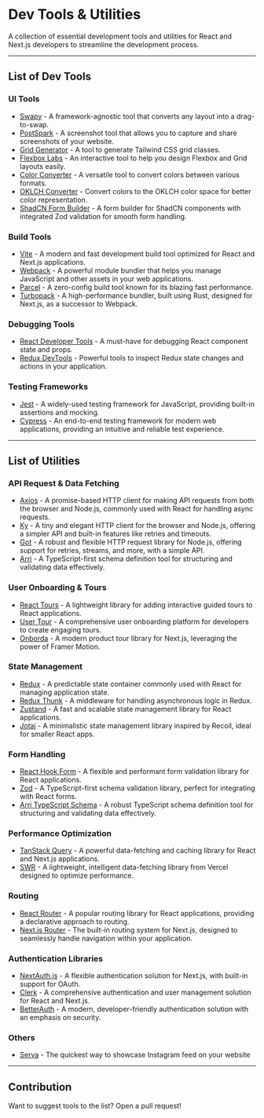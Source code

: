 # Dev Tools & Utilities

A collection of essential development tools and utilities for React and Next.js developers to streamline the development process.

---

## List of Dev Tools

### UI Tools
- [Swapy](https://swapy.tahazsh.com/) - A framework-agnostic tool that converts any layout into a drag-to-swap.
- [PostSpark](https://postspark.app/screenshot) - A screenshot tool that allows you to capture and share screenshots of your website.
- [Grid Generator](https://www.tailwindgen.com/) - A tool to generate Tailwind CSS grid classes.
- [Flexbox Labs](https://flexboxlabs.netlify.app/) - An interactive tool to help you design Flexbox and Grid layouts easily.
- [Color Converter](https://divmagic.com/tools/color-converter) - A versatile tool to convert colors between various formats.
- [OKLCH Converter](https://oklch.com/) - Convert colors to the OKLCH color space for better color representation.
- [ShadCN Form Builder](https://www.shadcn-form.com/playground) - A form builder for ShadCN components with integrated Zod validation for smooth form handling.

### Build Tools
- [Vite](https://vitejs.dev/) - A modern and fast development build tool optimized for React and Next.js applications.
- [Webpack](https://webpack.js.org/) - A powerful module bundler that helps you manage JavaScript and other assets in your web applications.
- [Parcel](https://parceljs.org/) - A zero-config build tool known for its blazing fast performance.
- [Turbopack](https://turbo.build/pack) - A high-performance bundler, built using Rust, designed for Next.js, as a successor to Webpack.

### Debugging Tools
- [React Developer Tools](https://react.dev/learn/react-developer-tools) - A must-have for debugging React component state and props.
- [Redux DevTools](https://github.com/reduxjs/redux-devtools) - Powerful tools to inspect Redux state changes and actions in your application.

### Testing Frameworks
- [Jest](https://jestjs.io/) - A widely-used testing framework for JavaScript, providing built-in assertions and mocking.
- [Cypress](https://www.cypress.io/) - An end-to-end testing framework for modern web applications, providing an intuitive and reliable test experience.

---

## List of Utilities

### API Request & Data Fetching
- [Axios](https://axios-http.com/) - A promise-based HTTP client for making API requests from both the browser and Node.js, commonly used with React for handling async requests.
- [Ky](https://github.com/sindresorhus/ky) - A tiny and elegant HTTP client for the browser and Node.js, offering a simpler API and built-in features like retries and timeouts.
- [Got](https://github.com/sindresorhus/got) - A robust and flexible HTTP request library for Node.js, offering support for retries, streams, and more, with a simple API.
- [Arri](https://github.com/modiimedia/arri) - A TypeScript-first schema definition tool for structuring and validating data effectively.

### User Onboarding & Tours
- [React Tours](https://docs.react.tours/quickstart) - A lightweight library for adding interactive guided tours to React applications.
- [User Tour](https://www.usertour.io/) - A comprehensive user onboarding platform for developers to create engaging tours.
- [Onborda](https://www.onborda.dev/) - A modern product tour library for Next.js, leveraging the power of Framer Motion.

### State Management
- [Redux](https://redux.js.org/) - A predictable state container commonly used with React for managing application state.
- [Redux Thunk](https://redux.js.org/usage/writing-logic-thunks) - A middleware for handling asynchronous logic in Redux.
- [Zustand](https://zustand-demo.pmnd.rs/) - A fast and scalable state management library for React applications.
- [Jotai](https://jotai.org/) - A minimalistic state management library inspired by Recoil, ideal for smaller React apps.

### Form Handling
- [React Hook Form](https://react-hook-form.com/) - A flexible and performant form validation library for React applications.
- [Zod](https://zod.dev/) - A TypeScript-first schema validation library, perfect for integrating with React forms.
- [Arri TypeScript Schema](https://github.com/modiimedia/arri/blob/master/languages/ts/ts-schema/README.md) - A robust TypeScript schema definition tool for structuring and validating data effectively.

### Performance Optimization
- [TanStack Query](https://tanstack.com/query/latest) - A powerful data-fetching and caching library for React and Next.js applications.
- [SWR](https://swr.vercel.app/) - A lightweight, intelligent data-fetching library from Vercel designed to optimize performance.

### Routing
- [React Router](https://reactrouter.com/) - A popular routing library for React applications, providing a declarative approach to routing.
- [Next.js Router](https://nextjs.org/docs/routing/introduction) - The built-in routing system for Next.js, designed to seamlessly handle navigation within your application.

### Authentication Libraries
- [NextAuth.js](https://next-auth.js.org/) - A flexible authentication solution for Next.js, with built-in support for OAuth.
- [Clerk](https://clerk.com/) - A comprehensive authentication and user management solution for React and Next.js.
- [BetterAuth](https://www.better-auth.com/) - A modern, developer-friendly authentication solution with an emphasis on security.


### Others

- [Serva](https://getserva.com/) - The quickest way to showcase Instagram feed on your website
  
---

## Contribution
Want to suggest tools to the list? Open a pull request!
